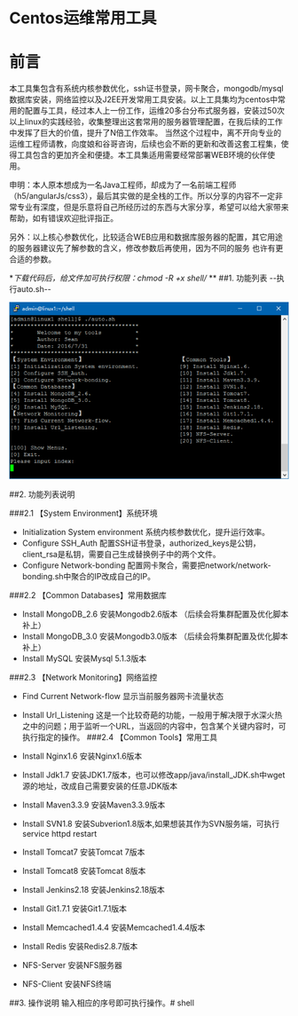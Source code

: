 # Centos运维常用工具
# 前言

本工具集包含有系统内核参数优化，ssh证书登录，网卡聚合，mongodb/mysql数据库安装，网络监控以及J2EE开发常用工具安装。以上工具集均为centos中常用的配置与工具，经过本人上一份工作，运维20多台分布式服务器，安装过50次以上linux的实践经验，收集整理出这套常用的服务器管理配置，在我后续的工作中发挥了巨大的价值，提升了N倍工作效率。
当然这个过程中，离不开向专业的运维工程师请教，向度娘和谷哥咨询，后续也会不断的更新和改善这套工程集，使得工具包含的更加齐全和便捷。本工具集适用需要经常部署WEB环境的伙伴使用。

申明：本人原本想成为一名Java工程师，却成为了一名前端工程师（h5/angularJs/css3），最后其实做的是全栈的工作。所以分享的内容不一定非常专业有深度，但是乐意将自己所经历过的东西与大家分享，希望可以给大家带来帮助，如有错误欢迎批评指正。

另外：以上核心参数优化，比较适合WEB应用和数据库服务器的配置，其它用途的服务器建议先了解参数的含义，修改参数后再使用，因为不同的服务
也许有更合适的参数。

**下载代码后，给文件加可执行权限：chmod -R +x shell/* **
##1. 功能列表
--执行auto.sh--

<img src="./images/1.png" />

##2. 功能列表说明

###2.1 【System Environment】系统环境
* Initialization System environment   系统内核参数优化，提升运行效率。
* Configure SSH_Auth   配置SSH证书登录，authorized_keys是公钥，client_rsa是私钥，需要自己生成替换例子中的两个文件。
* Configure Network-bonding   配置网卡聚合，需要把network/network-bonding.sh中聚合的IP改成自己的IP。

###2.2 【Common Databases】常用数据库
* Install MongoDB_2.6   安装Mongodb2.6版本 （后续会将集群配置及优化脚本补上）
* Install MongoDB_3.0   安装Mongodb3.0版本 （后续会将集群配置及优化脚本补上）
* Install MySQL   安装Mysql 5.1.3版本

###2.3 【Network Monitoring】网络监控
* Find Current Network-flow   显示当前服务器网卡流量状态
* Install Url_Listening   这是一个比较奇葩的功能，一般用于解决限于水深火热之中的问题；用于监听一个URL，当返回的内容中，包含某个关键内容时，可执行指定的操作。
###2.4 【Common Tools】常用工具

* Install Nginx1.6   安装Nginx1.6版本
* Install Jdk1.7   安装JDK1.7版本，也可以修改app/java/install_JDK.sh中wget源的地址，改成自己需要安装的任意JDK版本
* Install Maven3.3.9   安装Maven3.3.9版本
* Install SVN1.8   安装Subverion1.8版本,如果想装其作为SVN服务端，可执行service httpd restart
* Install Tomcat7   安装Tomcat 7版本
* Install Tomcat8   安装Tomcat 8版本
* Install Jenkins2.18   安装Jenkins2.18版本
* Install Git1.7.1   安装Git1.7.1版本
* Install Memcached1.4.4   安装Memcached1.4.4版本
* Install Redis   安装Redis2.8.7版本
* NFS-Server   安装NFS服务器
* NFS-Client   安装NFS终端

##3. 操作说明
输入相应的序号即可执行操作。# shell
